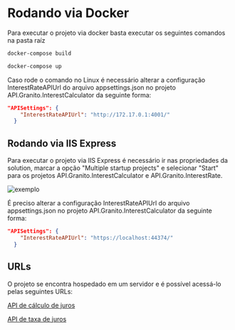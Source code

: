 # Rodando via Docker

Para executar o projeto via docker basta executar os seguintes comandos na pasta raíz

```bash
docker-compose build

docker-compose up
```

Caso rode o comando no Linux é necessário alterar a configuração InterestRateAPIUrl do arquivo appsettings.json no projeto API.Granito.InterestCalculator da seguinte forma:

```json
"APISettings": {
    "InterestRateAPIUrl": "http://172.17.0.1:4001/"
  }
```

## Rodando via IIS Express

Para executar o projeto via IIS Express é necessário ir nas propriedades da solution, marcar a opção "Multiple startup projects" e selecionar "Start" para os projetos API.Granito.InterestCalculator e API.Granito.InterestRate.

![exemplo](https://i.imgur.com/deE0Flb.png)

É preciso alterar a configuração InterestRateAPIUrl do arquivo appsettings.json no projeto API.Granito.InterestCalculator da seguinte forma:

```json
"APISettings": {
    "InterestRateAPIUrl": "https://localhost:44374/"
  }
```

## URLs

O projeto se encontra hospedado em um servidor e é possível acessá-lo pelas seguintes URLs:

[API de cálculo de juros](http://144.22.128.149:5001/swagger/index.html)

[API de taxa de juros](http://144.22.128.149:4001/swagger/index.html)

